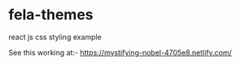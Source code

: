 # fela-themes
react js css styling example

See this working at:-
https://mystifying-nobel-4705e8.netlify.com/
